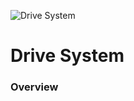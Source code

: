 
![Drive System](https://github.com/mccloudaero/goliath-quadcopter/blob/master/drive_system/belt_and_pulley_layout.png)
# Drive System

### Overview